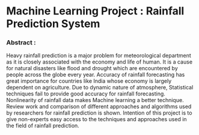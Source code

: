 # Machine Learning Project : Rainfall Prediction System

### Abstract :

Heavy rainfall prediction is a major problem for meteorological department as it is closely associated with the economy and life of human. It is a cause for natural disasters like flood and drought which are encountered by people across the globe every year. Accuracy of rainfall forecasting has great importance for countries like India whose economy is largely dependent on agriculture. Due to dynamic nature of atmosphere, Statistical techniques fail to provide good accuracy for rainfall forecasting. Nonlinearity of rainfall data makes Machine learning a better technique. Review work and comparison of different approaches and algorithms used by researchers for rainfall prediction is shown. Intention of this project  is to give non-experts easy access to the techniques and approaches used in the field of rainfall prediction.

